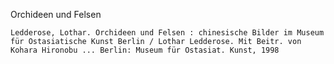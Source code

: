  Orchideen und Felsen
 
	Ledderose, Lothar. Orchideen und Felsen : chinesische Bilder im Museum für Ostasiatische Kunst Berlin / Lothar Ledderose. Mit Beitr. von Kohara Hironobu ... Berlin: Museum für Ostasiat. Kunst, 1998
